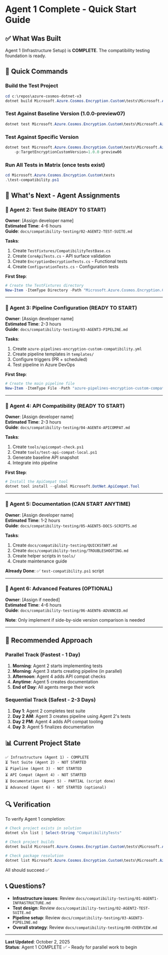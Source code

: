 # Agent 1 Complete - Quick Start Guide

## ✅ What Was Built

Agent 1 (Infrastructure Setup) is **COMPLETE**. The compatibility testing foundation is ready.

## 🚀 Quick Commands

### Build the Test Project
```powershell
cd c:\repos\azure-cosmos-dotnet-v3
dotnet build Microsoft.Azure.Cosmos.Encryption.Custom\tests\Microsoft.Azure.Cosmos.Encryption.Custom.CompatibilityTests
```

### Test Against Baseline Version (1.0.0-preview07)
```powershell
dotnet test Microsoft.Azure.Cosmos.Encryption.Custom\tests\Microsoft.Azure.Cosmos.Encryption.Custom.CompatibilityTests
```

### Test Against Specific Version
```powershell
dotnet test Microsoft.Azure.Cosmos.Encryption.Custom\tests\Microsoft.Azure.Cosmos.Encryption.Custom.CompatibilityTests `
    -p:TargetEncryptionCustomVersion=1.0.0-preview06
```

### Run All Tests in Matrix (once tests exist)
```powershell
cd Microsoft.Azure.Cosmos.Encryption.Custom\tests
.\test-compatibility.ps1
```

## 📁 What's Next - Agent Assignments

### 👤 Agent 2: Test Suite (READY TO START)
**Owner**: [Assign developer name]  
**Estimated Time**: 4-6 hours  
**Guide**: `docs/compatibility-testing/02-AGENT2-TEST-SUITE.md`

**Tasks**:
1. Create `TestFixtures/CompatibilityTestBase.cs`
2. Create `CoreApiTests.cs` - API surface validation
3. Create `EncryptionDecryptionTests.cs` - Functional tests
4. Create `ConfigurationTests.cs` - Configuration tests

**First Step**: 
```powershell
# Create the TestFixtures directory
New-Item -ItemType Directory -Path "Microsoft.Azure.Cosmos.Encryption.Custom\tests\Microsoft.Azure.Cosmos.Encryption.Custom.CompatibilityTests\TestFixtures"
```

---

### 👤 Agent 3: Pipeline Configuration (READY TO START)
**Owner**: [Assign developer name]  
**Estimated Time**: 2-3 hours  
**Guide**: `docs/compatibility-testing/03-AGENT3-PIPELINE.md`

**Tasks**:
1. Create `azure-pipelines-encryption-custom-compatibility.yml`
2. Create pipeline templates in `templates/`
3. Configure triggers (PR + scheduled)
4. Test pipeline in Azure DevOps

**First Step**:
```powershell
# Create the main pipeline file
New-Item -ItemType File -Path "azure-pipelines-encryption-custom-compatibility.yml"
```

---

### 👤 Agent 4: API Compatibility (READY TO START)
**Owner**: [Assign developer name]  
**Estimated Time**: 2-3 hours  
**Guide**: `docs/compatibility-testing/04-AGENT4-APICOMPAT.md`

**Tasks**:
1. Create `tools/apicompat-check.ps1`
2. Create `tools/test-api-compat-local.ps1`
3. Generate baseline API snapshot
4. Integrate into pipeline

**First Step**:
```powershell
# Install the ApiCompat tool
dotnet tool install --global Microsoft.DotNet.ApiCompat.Tool
```

---

### 👤 Agent 5: Documentation (CAN START ANYTIME)
**Owner**: [Assign developer name]  
**Estimated Time**: 1-2 hours  
**Guide**: `docs/compatibility-testing/05-AGENT5-DOCS-SCRIPTS.md`

**Tasks**:
1. Create `docs/compatibility-testing/QUICKSTART.md`
2. Create `docs/compatibility-testing/TROUBLESHOOTING.md`
3. Create helper scripts in `tools/`
4. Create maintenance guide

**Already Done**: ✅ `test-compatibility.ps1` script

---

### 👤 Agent 6: Advanced Features (OPTIONAL)
**Owner**: [Assign if needed]  
**Estimated Time**: 4-6 hours  
**Guide**: `docs/compatibility-testing/06-AGENT6-ADVANCED.md`

**Note**: Only implement if side-by-side version comparison is needed

---

## 🎯 Recommended Approach

### Parallel Track (Fastest - 1 Day)
1. **Morning**: Agent 2 starts implementing tests
2. **Morning**: Agent 3 starts creating pipeline (in parallel)
3. **Afternoon**: Agent 4 adds API compat checks
4. **Anytime**: Agent 5 creates documentation
5. **End of Day**: All agents merge their work

### Sequential Track (Safest - 2-3 Days)
1. **Day 1**: Agent 2 completes test suite
2. **Day 2 AM**: Agent 3 creates pipeline using Agent 2's tests
3. **Day 2 PM**: Agent 4 adds API compat tooling
4. **Day 3**: Agent 5 finalizes documentation

## 📊 Current Project State

```
✅ Infrastructure (Agent 1) - COMPLETE
⏳ Test Suite (Agent 2) - NOT STARTED
⏳ Pipeline (Agent 3) - NOT STARTED  
⏳ API Compat (Agent 4) - NOT STARTED
⏳ Documentation (Agent 5) - PARTIAL (script done)
⏳ Advanced (Agent 6) - NOT STARTED (optional)
```

## 🔍 Verification

To verify Agent 1 completion:

```powershell
# Check project exists in solution
dotnet sln list | Select-String "CompatibilityTests"

# Check project builds
dotnet build Microsoft.Azure.Cosmos.Encryption.Custom\tests\Microsoft.Azure.Cosmos.Encryption.Custom.CompatibilityTests

# Check package resolution
dotnet list Microsoft.Azure.Cosmos.Encryption.Custom\tests\Microsoft.Azure.Cosmos.Encryption.Custom.CompatibilityTests package
```

All should succeed ✅

## 📞 Questions?

- **Infrastructure issues**: Review `docs/compatibility-testing/01-AGENT1-INFRASTRUCTURE.md`
- **Test design**: Review `docs/compatibility-testing/02-AGENT2-TEST-SUITE.md`
- **Pipeline setup**: Review `docs/compatibility-testing/03-AGENT3-PIPELINE.md`
- **Overall strategy**: Review `docs/compatibility-testing/00-OVERVIEW.md`

---

**Last Updated**: October 2, 2025  
**Status**: Agent 1 COMPLETE ✅ - Ready for parallel work to begin
